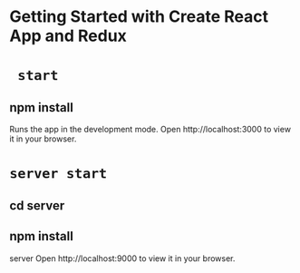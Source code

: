 # Getting Started with Create React App and Redux

# ` start`

## npm install

Runs the app in the development mode.
Open http://localhost:3000 to view it in your browser.

# `server start`

## cd server

## npm install

server Open http://localhost:9000 to view it in your browser.
